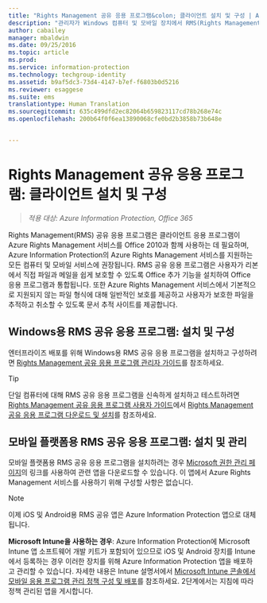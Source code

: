 ```yaml
---
title: "Rights Management 공유 응용 프로그램&colon; 클라이언트 설치 및 구성 | Azure Information Protection"
description: "관리자가 Windows 컴퓨터 및 모바일 장치에서 RMS(Rights Management) 공유 응용 프로그램을 배포하는 방법을 설명합니다."
author: cabailey
manager: mbaldwin
ms.date: 09/25/2016
ms.topic: article
ms.prod: 
ms.service: information-protection
ms.technology: techgroup-identity
ms.assetid: b9af5dc3-73d4-4147-b7ef-f6803b0d5216
ms.reviewer: esaggese
ms.suite: ems
translationtype: Human Translation
ms.sourcegitcommit: 635c499dfd2ec82064b659823117cd78b268e74c
ms.openlocfilehash: 200b64f0f6ea13890068cfe0bd2b3858b73b648e


---
```


# Rights Management 공유 응용 프로그램: 클라이언트 설치 및 구성

>*적용 대상: Azure Information Protection, Office 365*

Rights Management(RMS) 공유 응용 프로그램은 클라이언트 응용 프로그램이 Azure Rights Management 서비스를 Office 2010과 함께 사용하는 데 필요하며, Azure Information Protection의 Azure Rights Management 서비스를 지원하는 모든 컴퓨터 및 모바일 서비스에 권장됩니다. RMS 공유 응용 프로그램은 사용자가 리본에서 직접 파일과 메일을 쉽게 보호할 수 있도록 Office 추가 기능을 설치하여 Office 응용 프로그램과 통합됩니다. 또한 Azure Rights Management 서비스에서 기본적으로 지원되지 않는 파일 형식에 대해 일반적인 보호를 제공하고 사용자가 보호한 파일을 추적하고 취소할 수 있도록 문서 추적 사이트를 제공합니다.

## Windows용 RMS 공유 응용 프로그램: 설치 및 구성
엔터프라이즈 배포를 위해 Windows용 RMS 공유 응용 프로그램을 설치하고 구성하려면 [Rights Management 공유 응용 프로그램 관리자 가이드](../rms-client/sharing-app-admin-guide.md)를 참조하세요.

> [!TIP]
> 단일 컴퓨터에 대해 RMS 공유 응용 프로그램을 신속하게 설치하고 테스트하려면 [Rights Management 공유 응용 프로그램 사용자 가이드](../rms-client/sharing-app-user-guide.md)에서 [Rights Management 공유 응용 프로그램 다운로드 및 설치](../rms-client/install-sharing-app.md)를 참조하세요.

## 모바일 플랫폼용 RMS 공유 응용 프로그램: 설치 및 관리
모바일 플랫폼용 RMS 공유 응용 프로그램을 설치하려는 경우 [Microsoft 권한 관리 페이지](http://go.microsoft.com/fwlink/?LinkId=303970)의 링크를 사용하여 관련 앱을 다운로드할 수 있습니다. 이 앱에서 Azure Rights Management 서비스를 사용하기 위해 구성할 사항은 없습니다.

> [!NOTE]
> 이제 iOS 및 Android용 RMS 공유 앱은 Azure Information Protection 앱으로 대체됩니다.

**Microsoft Intune을 사용하는 경우**: Azure Information Protection에 Microsoft Intune 앱 소프트웨어 개발 키트가 포함되어 있으므로 iOS 및 Android 장치를 Intune에서 등록하는 경우 이러한 장치를 위해 Azure Information Protection 앱을 배포하고 관리할 수 있습니다. 자세한 내용은 Intune 설명서에서 [Microsoft Intune 콘솔에서 모바일 응용 프로그램 관리 정책 구성 및 배포](/intune/deploy-use/configure-and-deploy-mobile-application-management-policies-in-the-microsoft-intune-console)를 참조하세요. 2단계에서는 지침에 따라 정책 관리된 앱을 게시합니다.






<!--HONumber=Sep16_HO4-->


